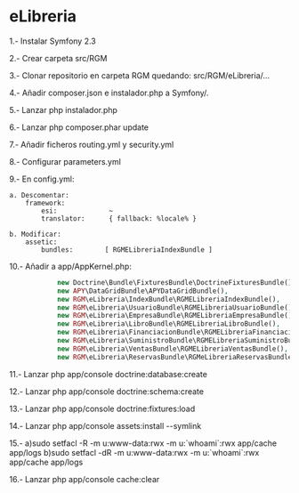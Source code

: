 eLibreria
=========

1.- Instalar Symfony 2.3

2.- Crear carpeta src/RGM

3.- Clonar repositorio en carpeta RGM quedando: src/RGM/eLibreria/...

4.- Añadir composer.json e instalador.php a Symfony/.

5.- Lanzar php instalador.php

6.- Lanzar php composer.phar update

7.- Añadir ficheros routing.yml y security.yml

8.- Configurar parameters.yml

9.- En config.yml:

    a. Descomentar:
        framework:
            esi:             ~
            translator:      { fallback: %locale% }
        
    b. Modificar:
        assetic:
            bundles:        [ RGMELibreriaIndexBundle ]
            
10.- Añadir a app/AppKernel.php:

```php
            new Doctrine\Bundle\FixturesBundle\DoctrineFixturesBundle(),
            new APY\DataGridBundle\APYDataGridBundle(),
            new RGM\eLibreria\IndexBundle\RGMELibreriaIndexBundle(),
            new RGM\eLibreria\UsuarioBundle\RGMELibreriaUsuarioBundle(),
            new RGM\eLibreria\EmpresaBundle\RGMELibreriaEmpresaBundle(),
            new RGM\eLibreria\LibroBundle\RGMELibreriaLibroBundle(),
            new RGM\eLibreria\FinanciacionBundle\RGMELibreriaFinanciacionBundle(),
            new RGM\eLibreria\SuministroBundle\RGMELibreriaSuministroBundle(),
            new RGM\eLibreria\VentasBundle\RGMELibreriaVentasBundle(),
            new RGM\eLibreria\ReservasBundle\RGMeLibreriaReservasBundle(),
```
        
11.- Lanzar php app/console doctrine:database:create

12.- Lanzar php app/console doctrine:schema:create

13.- Lanzar php app/console doctrine:fixtures:load

14.- Lanzar php app/console assets:install --symlink

15.-
     a)sudo setfacl -R -m u:www-data:rwx -m u:\`whoami\`:rwx app/cache app/logs
     b)sudo setfacl -dR -m u:www-data:rwx -m u:\`whoami\`:rwx app/cache app/logs

16.- Lanzar php app/console cache:clear
